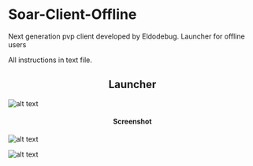 # Soar-Client-Offline
Next generation pvp client developed by Eldodebug. Launcher for offline users 

All instructions in text file.

<h2 align="center">Launcher</h2>

![alt text](https://i.imgur.com/XssbvOK.png)

<h4 align="center">Screenshot</h4>

![alt text](https://i.imgur.com/TDDJAz9.png)

![alt text](https://i.imgur.com/HwPrrOV.png)

